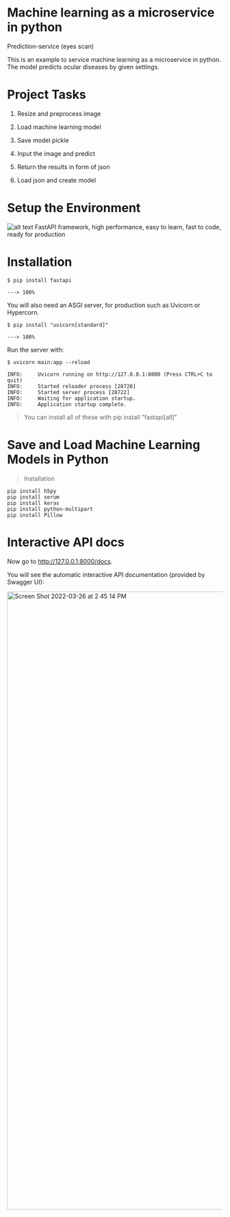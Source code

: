 # Machine learning as a microservice in python
Prediction-service (eyes scan) 

This is an example to service machine learning as a microservice in python.
The model predicts ocular diseases by given settings.

# Project Tasks

1. Resize and preprocess image

2. Load machine learning model

3. Save model pickle

4. Input the image and predict

5. Return the results in form of json

6. Load json and create model


# Setup the Environment
![alt text](https://fastapi.tiangolo.com/img/logo-margin/logo-teal.png)
FastAPI framework, high performance, easy to learn, fast to code, ready for production
# Installation
```
$ pip install fastapi

---> 100%
```
You will also need an ASGI server, for production such as Uvicorn or Hypercorn.
```
$ pip install "uvicorn[standard]"

---> 100%
```
Run the server with:
```
$ uvicorn main:app --reload

INFO:     Uvicorn running on http://127.0.0.1:8000 (Press CTRL+C to quit)
INFO:     Started reloader process [28720]
INFO:     Started server process [28722]
INFO:     Waiting for application startup.
INFO:     Application startup complete.
```

> You can install all of these with pip install "fastapi[all]"


#  Save and Load Machine Learning Models in Python

>Installation

```
pip install h5py
pip install serum
pip install keras
pip install python-multipart
pip install Pillow

```





# Interactive API docs

Now go to http://127.0.0.1:8000/docs.

You will see the automatic interactive API documentation (provided by Swagger UI):

<img width="1440" alt="Screen Shot 2022-03-26 at 2 45 14 PM" src="https://user-images.githubusercontent.com/45261121/160242275-b9481d70-e3b7-4298-960f-bc82038a1e66.png">

